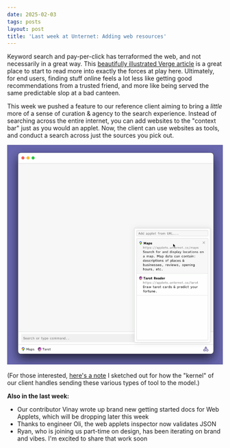 ```yaml
---
date: 2025-02-03
tags: posts
layout: post
title: 'Last week at Unternet: Adding web resources'
---
```


Keyword search and pay-per-click has terraformed the web, and not necessarily in a great way. This [beautifully illustrated Verge article](https://www.theverge.com/c/23998379/google-search-seo-algorithm-webpage-optimization) is a great place to start to read more into exactly the forces at play here. Ultimately, for end users, finding stuff online feels a lot less like getting good recommendations from a trusted friend, and more like being served the same predictable slop at a bad canteen.

This week we pushed a feature to our reference client aiming to bring a _little_ more of a sense of curation & agency to the search experience. Instead of searching across the entire internet, you can add websites to the "context bar" just as you would an applet. Now, the client can use websites as tools, and conduct a search across just the sources you pick out.

![A screen capture of the Unternet client, with the user adding two music publications as sources, then conducting a search for Australian bands to watch, and receiving text including links to the two publications](/assets/blog/2025-02-web-resources-demo.gif)

(For those interested, [here's a note](https://docs.unternet.co/s/4f1a7345-2654-418e-bb7a-ec081db8ef1c) I sketched out for how the "kernel" of our client handles sending these various types of tool to the model.)

**Also in the last week:**

- Our contributor Vinay wrote up brand new getting started docs for Web Applets, which will be dropping later this week
- Thanks to engineer Oli, the web applets inspector now validates JSON
- Ryan, who is joining us part-time on design, has been iterating on brand and vibes. I'm excited to share that work soon
